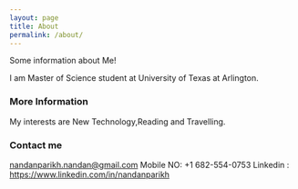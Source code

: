 ```yaml
---
layout: page
title: About
permalink: /about/
---
```


Some information about Me!

I am Master of Science student at University of Texas at Arlington. 

### More Information

My interests are New Technology,Reading and Travelling. 

### Contact me


[nandanparikh.nandan@gmail.com](mailto:nandanparikh.nandan@gmail.com)
Mobile NO: +1 682-554-0753
Linkedin : https://www.linkedin.com/in/nandanparikh